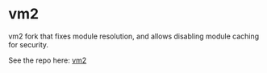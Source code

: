 # vm2

vm2 fork that fixes module resolution, and allows disabling module caching for security.

See the repo here: [vm2](https://github.com/patriksimek/vm2)